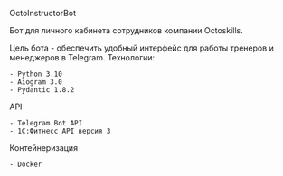 OctoInstructorBot

Бот для личного кабинета сотрудников компании Octoskills.

Цель бота - обеспечить удобный интерфейс для работы тренеров и менеджеров в Telegram.
Технологии:

    - Python 3.10
    - Aiogram 3.0
    - Pydantic 1.8.2

API

    - Telegram Bot API
    - 1C:Фитнесс API версия 3

Контейнеризация

    - Docker